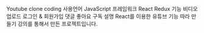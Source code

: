 Youtube clone coding
사용언어
JavaScript
프레임워크
React
Redux
기능
비디오 업로드
로그인 & 회원가입
댓글
좋아요
구독
설명
React를 이용한 유튜브 기능 따라 만들기 강의를 통해서 만든 프로젝트입니다.